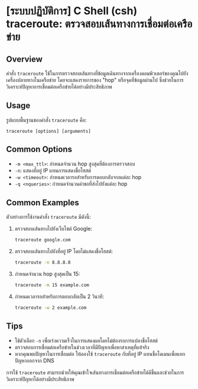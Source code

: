 # [ระบบปฏิบัติการ] C Shell (csh) traceroute: ตรวจสอบเส้นทางการเชื่อมต่อเครือข่าย

## Overview
คำสั่ง `traceroute` ใช้ในการตรวจสอบเส้นทางที่ข้อมูลเดินทางจากเครื่องคอมพิวเตอร์ของคุณไปยังเครื่องปลายทางในเครือข่าย โดยจะแสดงรายการของ "hop" หรือจุดที่ข้อมูลผ่านไป ซึ่งช่วยในการวิเคราะห์ปัญหาการเชื่อมต่อเครือข่ายได้อย่างมีประสิทธิภาพ

## Usage
รูปแบบพื้นฐานของคำสั่ง `traceroute` คือ:

```
traceroute [options] [arguments]
```

## Common Options
- `-m <max_ttl>`: กำหนดจำนวน hop สูงสุดที่ต้องการตรวจสอบ
- `-n`: แสดงที่อยู่ IP แทนการแสดงชื่อโฮสต์
- `-w <timeout>`: กำหนดเวลารอสำหรับการตอบกลับจากแต่ละ hop
- `-q <nqueries>`: กำหนดจำนวนคำขอที่ส่งไปยังแต่ละ hop

## Common Examples
ตัวอย่างการใช้งานคำสั่ง `traceroute` มีดังนี้:

1. ตรวจสอบเส้นทางไปยังเว็บไซต์ Google:
   ```bash
   traceroute google.com
   ```

2. ตรวจสอบเส้นทางไปยังที่อยู่ IP โดยไม่แสดงชื่อโฮสต์:
   ```bash
   traceroute -n 8.8.8.8
   ```

3. กำหนดจำนวน hop สูงสุดเป็น 15:
   ```bash
   traceroute -m 15 example.com
   ```

4. กำหนดเวลารอสำหรับการตอบกลับเป็น 2 วินาที:
   ```bash
   traceroute -w 2 example.com
   ```

## Tips
- ใช้ตัวเลือก `-n` เพื่อเร่งความเร็วในการแสดงผลโดยไม่ต้องรอการแปลงชื่อโฮสต์
- ตรวจสอบการเชื่อมต่อเครือข่ายในช่วงเวลาที่มีปัญหาเพื่อหาสาเหตุที่แท้จริง
- หากคุณพบปัญหาในการเชื่อมต่อ ให้ลองใช้ `traceroute` กับที่อยู่ IP แทนชื่อโดเมนเพื่อแยกปัญหาออกจาก DNS

การใช้ `traceroute` สามารถช่วยให้คุณเข้าใจเส้นทางการเชื่อมต่อเครือข่ายได้ดีขึ้นและช่วยในการวิเคราะห์ปัญหาได้อย่างมีประสิทธิภาพ